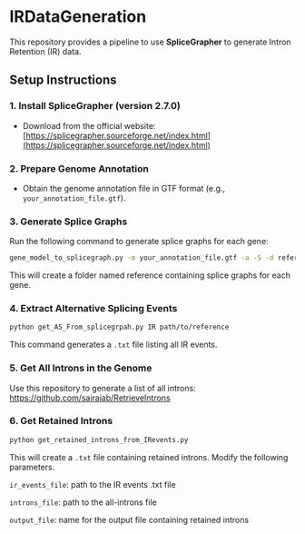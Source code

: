 # IRDataGeneration

This repository provides a pipeline to use **SpliceGrapher** to generate Intron Retention (IR) data.

## Setup Instructions

### 1. Install SpliceGrapher (version 2.7.0)

- Download from the official website:  
  [https://splicegrapher.sourceforge.net/index.html](https://splicegrapher.sourceforge.net/index.html)

### 2. Prepare Genome Annotation

- Obtain the genome annotation file in GTF format (e.g., `your_annotation_file.gtf`).

### 3. Generate Splice Graphs

Run the following command to generate splice graphs for each gene:

```bash
gene_model_to_splicegraph.py -m your_annotation_file.gtf -a -S -d reference
```
This will create a folder named reference containing splice graphs for each gene.

### 4. Extract Alternative Splicing Events

```bash
python get_AS_From_splicegrpah.py IR path/to/reference
```
This command generates a ```.txt``` file listing all IR events. 

### 5. Get All Introns in the Genome

Use this repository to generate a list of all introns: https://github.com/sairajab/RetrieveIntrons

### 6. Get Retained Introns

```bash
python get_retained_introns_from_IRevents.py
```
This will create a ```.txt``` file containing retained introns. Modify the following parameters. 

```ir_events_file```: path to the IR events .txt file

```introns_file```: path to the all-introns file

```output_file```: name for the output file containing retained introns



